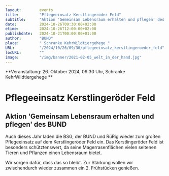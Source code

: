 ```yaml
---
layout:        events
title:         "Pflegeeinsatz Kerstlingeröder Feld"
subtitle:      "Aktion 'Gemeinsam Lebensraum erhalten und pflegen' des BUND"
date:          2024-10-26T09:30:00+02:00
etime:         2024-10-26T12:00:00+02:00
publishdate:   2024-10-21T00:00:00+01:00
author:        "BUND"
place:         " Schranke KehrWildtiergehege "
URL:           "/2024/10/26/09/30/pflegeeinsatz_kerstlingeroeder_feld"
locURL:        ""
image:         "/img/banner/2021-02-05_welt_in_der_hand.jpg"
---
```


**Veranstaltung: 26. Oktober 2024, 09:30 Uhr,  Schranke KehrWildtiergehege **

Pflegeeinsatz Kerstlingeröder Feld
===========

Aktion 'Gemeinsam Lebensraum erhalten und pflegen' des BUND
-----------
Auch dieses Jahr laden die BSG, der BUND und RüRig wieder zum großen Pflegeeinsatz auf dem Kerstlingeröder Feld ein. Das Kerstlingeröder Feld ist besonders schütztenswert, da seine Magerrasenflächen vielen seltenen Tieren und Pflanzen einen Lebensraum bietet.

Wir sorgen dafür, dass das so bleibt. Zur Stärkung wollen wir zwischendurch wieder zusammen ein 2. Frühstücken genießen.

